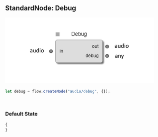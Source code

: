 ## StandardNode: Debug

<img class="zoomable" alt="Debug standard node" src="/images/standard-nodes/audio/debug.png" />

<Hierarchy :extend="{name: 'Node', link: '../../api/classes/node.html'}" />
<br/>

```js
let debug = flow.createNode("audio/debug", {});
```

<br/>

### Default State

```js
{
}
```
